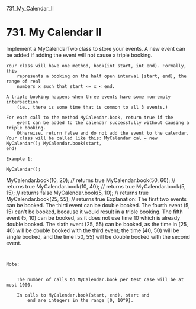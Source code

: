 731_My_Calendar_II
# 731. My Calendar II

Implement a MyCalendarTwo class to store your events. A new event can be added
        if adding the event will not cause a triple booking.

    Your class will have one method, book(int start, int end). Formally, this
        represents a booking on the half open interval [start, end), the range of real
        numbers x such that start <= x < end.

    A triple booking happens when three events have some non-empty intersection
        (ie., there is some time that is common to all 3 events.)

    For each call to the method MyCalendar.book, return true if the
        event can be added to the calendar successfully without causing a triple booking.
        Otherwise, return false and do not add the event to the calendar.
    Your class will be called like this: MyCalendar cal = new MyCalendar(); MyCalendar.book(start,
    end)

    Example 1:

    MyCalendar();
MyCalendar.book(10, 20); // returns true
MyCalendar.book(50, 60); // returns true
MyCalendar.book(10, 40); // returns true
MyCalendar.book(5, 15); // returns false
MyCalendar.book(5, 10); // returns true
MyCalendar.book(25, 55); // returns true
Explanation:
The first two events can be booked.  The third event can be double booked.
The fourth event (5, 15) can't be booked, because it would result in a triple booking.
The fifth event (5, 10) can be booked, as it does not use time 10 which is already double booked.
The sixth event (25, 55) can be booked, as the time in [25, 40) will be double booked with the third event;
the time [40, 50) will be single booked, and the time [50, 55) will be double booked with the second event.

     

    Note:

    
        The number of calls to MyCalendar.book per test case will be at most 1000.
        
        In calls to MyCalendar.book(start, end), start and
            end are integers in the range [0, 10^9].